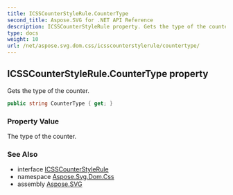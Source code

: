 ```yaml
---
title: ICSSCounterStyleRule.CounterType
second_title: Aspose.SVG for .NET API Reference
description: ICSSCounterStyleRule property. Gets the type of the counter
type: docs
weight: 10
url: /net/aspose.svg.dom.css/icsscounterstylerule/countertype/
---
```

## ICSSCounterStyleRule.CounterType property

Gets the type of the counter.

```csharp
public string CounterType { get; }
```

### Property Value

The type of the counter.

### See Also

* interface [ICSSCounterStyleRule](../)
* namespace [Aspose.Svg.Dom.Css](../../../aspose.svg.dom.css/)
* assembly [Aspose.SVG](../../../)
